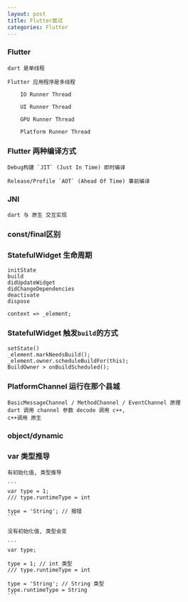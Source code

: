 ```yaml
---
layout: post
title: Flutter面试
categories: Flutter
---
```


### Flutter

	dart 是单线程
	
	Flutter 应用程序是多线程

		IO Runner Thread
	
		UI Runner Thread
	
		GPU Runner Thread
	
		Platform Runner Thread


### Flutter 两种编译方式

	Debug构建 `JIT` (Just In Time) 即时编译

	Release/Profile `AOT` (Ahead Of Time) 事前编译



### JNI

	dart 与 原生 交互实现

### const/final区别

### StatefulWidget 生命周期

	initState
	build
	didUpdateWidget
	didChangeDependencies
	deactivate
	dispose

    context => _element;

### StatefulWidget 触发`build`的方式

    setState()
    _element.markNeedsBuild();
    _element.owner.scheduleBuildFor(this);
    BuildOwner > onBuildScheduled();


### PlatformChannel 运行在那个县城

	BasicMessageChannel / MethodChannel / EventChannel 原理
	dart 调用 channel 参数 decode 调用 c++,
	c++调用 原生
 
###	object/dynamic
	

### var 类型推导


	有初始化值, 类型推导

	```
	var type = 1;
	/// type.runtimeType = int

	type = 'String'; // 报错
	```

	没有初始化值, 类型会变

	```
	var type;

	type = 1; // int 类型
	/// type.runtimeType = int

	type = 'String'; // String 类型
	type.runtimeType = String
	```